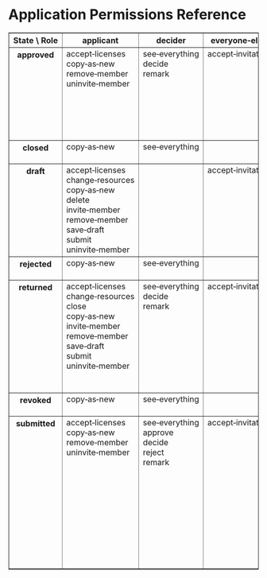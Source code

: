 # Application Permissions Reference

<table border="1">
    <tr>
        <th>State \ Role</th>
        <th>applicant</th>
        <th>decider</th>
        <th>everyone‑else</th>
        <th>handler</th>
        <th>member</th>
        <th>past‑decider</th>
        <th>past‑reviewer</th>
        <th>reporter</th>
        <th>reviewer</th>
    </tr>
    <tr>
        <th valign="top">approved</th>
        <td valign="top">
            <!-- role: applicant -->
            <div>accept‑licenses</div>
            <div>copy‑as‑new</div>
            <div>remove‑member</div>
            <div>uninvite‑member</div>
        </td>
        <td valign="top">
            <!-- role: decider -->
            <div>see‑everything</div>
            <div>decide</div>
            <div>remark</div>
        </td>
        <td valign="top">
            <!-- role: everyone-else -->
            <div>accept‑invitation</div>
        </td>
        <td valign="top">
            <!-- role: handler -->
            <div>see‑everything</div>
            <div>add‑member</div>
            <div>change‑resources</div>
            <div>close</div>
            <div>invite‑member</div>
            <div>remark</div>
            <div>remove‑member</div>
            <div>revoke</div>
            <div>uninvite‑member</div>
        </td>
        <td valign="top">
            <!-- role: member -->
            <div>accept‑licenses</div>
            <div>copy‑as‑new</div>
        </td>
        <td valign="top">
            <!-- role: past-decider -->
            <div>see‑everything</div>
            <div>remark</div>
        </td>
        <td valign="top">
            <!-- role: past-reviewer -->
            <div>see‑everything</div>
            <div>remark</div>
        </td>
        <td valign="top">
            <!-- role: reporter -->
            <div>see‑everything</div>
        </td>
        <td valign="top">
            <!-- role: reviewer -->
            <div>see‑everything</div>
            <div>remark</div>
            <div>review</div>
        </td>
    </tr>
    <tr>
        <th valign="top">closed</th>
        <td valign="top">
            <!-- role: applicant -->
            <div>copy‑as‑new</div>
        </td>
        <td valign="top">
            <!-- role: decider -->
            <div>see‑everything</div>
        </td>
        <td valign="top">
            <!-- role: everyone-else -->
        </td>
        <td valign="top">
            <!-- role: handler -->
            <div>see‑everything</div>
            <div>remark</div>
        </td>
        <td valign="top">
            <!-- role: member -->
            <div>copy‑as‑new</div>
        </td>
        <td valign="top">
            <!-- role: past-decider -->
            <div>see‑everything</div>
        </td>
        <td valign="top">
            <!-- role: past-reviewer -->
            <div>see‑everything</div>
        </td>
        <td valign="top">
            <!-- role: reporter -->
            <div>see‑everything</div>
        </td>
        <td valign="top">
            <!-- role: reviewer -->
            <div>see‑everything</div>
        </td>
    </tr>
    <tr>
        <th valign="top">draft</th>
        <td valign="top">
            <!-- role: applicant -->
            <div>accept‑licenses</div>
            <div>change‑resources</div>
            <div>copy‑as‑new</div>
            <div>delete</div>
            <div>invite‑member</div>
            <div>remove‑member</div>
            <div>save‑draft</div>
            <div>submit</div>
            <div>uninvite‑member</div>
        </td>
        <td valign="top">
            <!-- role: decider -->
        </td>
        <td valign="top">
            <!-- role: everyone-else -->
            <div>accept‑invitation</div>
        </td>
        <td valign="top">
            <!-- role: handler -->
        </td>
        <td valign="top">
            <!-- role: member -->
            <div>accept‑licenses</div>
            <div>copy‑as‑new</div>
        </td>
        <td valign="top">
            <!-- role: past-decider -->
        </td>
        <td valign="top">
            <!-- role: past-reviewer -->
        </td>
        <td valign="top">
            <!-- role: reporter -->
            <div>see‑everything</div>
        </td>
        <td valign="top">
            <!-- role: reviewer -->
        </td>
    </tr>
    <tr>
        <th valign="top">rejected</th>
        <td valign="top">
            <!-- role: applicant -->
            <div>copy‑as‑new</div>
        </td>
        <td valign="top">
            <!-- role: decider -->
            <div>see‑everything</div>
        </td>
        <td valign="top">
            <!-- role: everyone-else -->
        </td>
        <td valign="top">
            <!-- role: handler -->
            <div>see‑everything</div>
            <div>remark</div>
        </td>
        <td valign="top">
            <!-- role: member -->
            <div>copy‑as‑new</div>
        </td>
        <td valign="top">
            <!-- role: past-decider -->
            <div>see‑everything</div>
        </td>
        <td valign="top">
            <!-- role: past-reviewer -->
            <div>see‑everything</div>
        </td>
        <td valign="top">
            <!-- role: reporter -->
            <div>see‑everything</div>
        </td>
        <td valign="top">
            <!-- role: reviewer -->
            <div>see‑everything</div>
        </td>
    </tr>
    <tr>
        <th valign="top">returned</th>
        <td valign="top">
            <!-- role: applicant -->
            <div>accept‑licenses</div>
            <div>change‑resources</div>
            <div>close</div>
            <div>copy‑as‑new</div>
            <div>invite‑member</div>
            <div>remove‑member</div>
            <div>save‑draft</div>
            <div>submit</div>
            <div>uninvite‑member</div>
        </td>
        <td valign="top">
            <!-- role: decider -->
            <div>see‑everything</div>
            <div>decide</div>
            <div>remark</div>
        </td>
        <td valign="top">
            <!-- role: everyone-else -->
            <div>accept‑invitation</div>
        </td>
        <td valign="top">
            <!-- role: handler -->
            <div>see‑everything</div>
            <div>add‑licenses</div>
            <div>add‑member</div>
            <div>assign‑external‑id</div>
            <div>change‑resources</div>
            <div>close</div>
            <div>invite‑member</div>
            <div>remark</div>
            <div>remove‑member</div>
            <div>request‑review</div>
            <div>uninvite‑member</div>
        </td>
        <td valign="top">
            <!-- role: member -->
            <div>accept‑licenses</div>
            <div>copy‑as‑new</div>
        </td>
        <td valign="top">
            <!-- role: past-decider -->
            <div>see‑everything</div>
            <div>remark</div>
        </td>
        <td valign="top">
            <!-- role: past-reviewer -->
            <div>see‑everything</div>
            <div>remark</div>
        </td>
        <td valign="top">
            <!-- role: reporter -->
            <div>see‑everything</div>
        </td>
        <td valign="top">
            <!-- role: reviewer -->
            <div>see‑everything</div>
            <div>remark</div>
            <div>review</div>
        </td>
    </tr>
    <tr>
        <th valign="top">revoked</th>
        <td valign="top">
            <!-- role: applicant -->
            <div>copy‑as‑new</div>
        </td>
        <td valign="top">
            <!-- role: decider -->
            <div>see‑everything</div>
        </td>
        <td valign="top">
            <!-- role: everyone-else -->
        </td>
        <td valign="top">
            <!-- role: handler -->
            <div>see‑everything</div>
            <div>remark</div>
        </td>
        <td valign="top">
            <!-- role: member -->
            <div>copy‑as‑new</div>
        </td>
        <td valign="top">
            <!-- role: past-decider -->
            <div>see‑everything</div>
        </td>
        <td valign="top">
            <!-- role: past-reviewer -->
            <div>see‑everything</div>
        </td>
        <td valign="top">
            <!-- role: reporter -->
            <div>see‑everything</div>
        </td>
        <td valign="top">
            <!-- role: reviewer -->
            <div>see‑everything</div>
        </td>
    </tr>
    <tr>
        <th valign="top">submitted</th>
        <td valign="top">
            <!-- role: applicant -->
            <div>accept‑licenses</div>
            <div>copy‑as‑new</div>
            <div>remove‑member</div>
            <div>uninvite‑member</div>
        </td>
        <td valign="top">
            <!-- role: decider -->
            <div>see‑everything</div>
            <div>approve</div>
            <div>decide</div>
            <div>reject</div>
            <div>remark</div>
        </td>
        <td valign="top">
            <!-- role: everyone-else -->
            <div>accept‑invitation</div>
        </td>
        <td valign="top">
            <!-- role: handler -->
            <div>see‑everything</div>
            <div>add‑licenses</div>
            <div>add‑member</div>
            <div>approve</div>
            <div>assign‑external‑id</div>
            <div>change‑resources</div>
            <div>close</div>
            <div>invite‑member</div>
            <div>reject</div>
            <div>remark</div>
            <div>remove‑member</div>
            <div>request‑decision</div>
            <div>request‑review</div>
            <div>return</div>
            <div>uninvite‑member</div>
        </td>
        <td valign="top">
            <!-- role: member -->
            <div>accept‑licenses</div>
            <div>copy‑as‑new</div>
        </td>
        <td valign="top">
            <!-- role: past-decider -->
            <div>see‑everything</div>
            <div>remark</div>
        </td>
        <td valign="top">
            <!-- role: past-reviewer -->
            <div>see‑everything</div>
            <div>remark</div>
        </td>
        <td valign="top">
            <!-- role: reporter -->
            <div>see‑everything</div>
        </td>
        <td valign="top">
            <!-- role: reviewer -->
            <div>see‑everything</div>
            <div>remark</div>
            <div>review</div>
        </td>
    </tr>
</table>